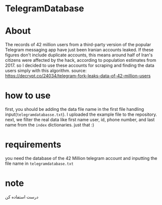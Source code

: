 # TelegramDatabase

# About
The records of 42 million users from a third-party version of the popular Telegram messaging app have just been Iranian accounts leaked.
If these figures don't include duplicate accounts, this means around half of Iran's citizens were affected by the hack, according to population estimates from 2017.
so I decided to use these accounts for scraping and finding the data users simply with this algorithm. 
source: https://decrypt.co/24034/telegram-fork-leaks-data-of-42-million-users
# how to use
first, you should be adding the data file name in the first file handling input(`telegramdatabasse.txt`). I uploaded the example file to the repository. 
next, we filter the real data like first name user, id, phone number, and last name from the `index` dictionaries. just that :)


# requirements
you need the database of the 42 Million telegram account and inputting the file name in `telegramdatabase.txt`

# note
درست استفاده کن
